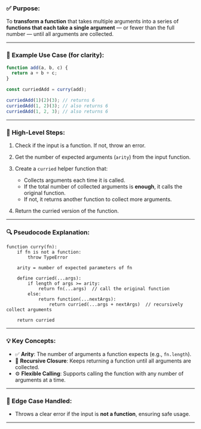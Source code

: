 ### ✅ **Purpose**:

To **transform a function** that takes multiple arguments into a series of **functions that each take a single argument** — or fewer than the full number — until all arguments are collected.

---

### 📘 **Example Use Case (for clarity)**:

```js
function add(a, b, c) {
  return a + b + c;
}

const curriedAdd = curry(add);

curriedAdd(1)(2)(3); // returns 6
curriedAdd(1, 2)(3); // also returns 6
curriedAdd(1, 2, 3); // also returns 6
```

---

### 🧠 **High-Level Steps**:

1. Check if the input is a function. If not, throw an error.
2. Get the number of expected arguments (`arity`) from the input function.
3. Create a `curried` helper function that:

   - Collects arguments each time it is called.
   - If the total number of collected arguments is **enough**, it calls the original function.
   - If not, it returns another function to collect more arguments.

4. Return the curried version of the function.

---

### 🔍 **Pseudocode Explanation**:

```plaintext
function curry(fn):
    if fn is not a function:
        throw TypeError

    arity = number of expected parameters of fn

    define curried(...args):
        if length of args >= arity:
            return fn(...args)  // call the original function
        else:
            return function(...nextArgs):
                return curried(...args + nextArgs)  // recursively collect arguments

    return curried
```

---

### 💡 Key Concepts:

- ✅ **Arity**: The number of arguments a function expects (e.g., `fn.length`).
- 🔁 **Recursive Closure**: Keeps returning a function until all arguments are collected.
- ⚙️ **Flexible Calling**: Supports calling the function with any number of arguments at a time.

---

### 📌 Edge Case Handled:

- Throws a clear error if the input is **not a function**, ensuring safe usage.

---
